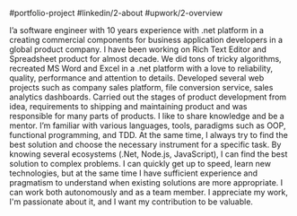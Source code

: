 #portfolio-project
#linkedin/2-about
#upwork/2-overview

I’a software engineer with 10 years experience with .net platform in a creating commercial components for business application developers in a global product company. 
I have been working on Rich Text Editor and Spreadsheet product for almost decade. We did tons of tricky algorithms, recreated MS Word and Excel in a .net platform with a love to reliability, quality, performance and attention to details.
Developed several web projects such as company sales platform, file conversion service, sales analytics dashboards.
Carried out the stages of product development from idea, requirements to shipping and maintaining product and was responsible for many parts of products. I like to share knowledge and be a mentor.
I’m familiar with various languages, tools, paradigms such as OOP, functional programming, and TDD. At the same time, I always try to find the best solution and choose the necessary instrument for a specific task.
By knowing several ecosystems (.Net, Node.js, JavaScript), I can find the best solution to complex problems. I can quickly get up to speed, learn new technologies, but at the same time I have sufficient experience and pragmatism to understand when existing solutions are more appropriate. I can work both autonomously and as a team member. I appreciate my work, I'm passionate about it, and I want my contribution to be valuable.
